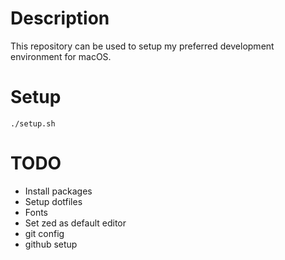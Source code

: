# Description
This repository can be used to setup my preferred development environment for macOS.

# Setup
```
./setup.sh
```

# TODO
- Install packages
- Setup dotfiles
- Fonts
- Set zed as default editor
- git config
- github setup
